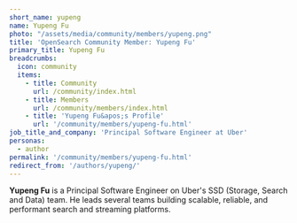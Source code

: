 ```yaml
---
short_name: yupeng
name: Yupeng Fu
photo: "/assets/media/community/members/yupeng.png"
title: 'OpenSearch Community Member: Yupeng Fu'
primary_title: Yupeng Fu
breadcrumbs:
  icon: community
  items:
    - title: Community
      url: /community/index.html
    - title: Members
      url: /community/members/index.html
    - title: 'Yupeng Fu&apos;s Profile'
      url: '/community/members/yupeng-fu.html'
job_title_and_company: 'Principal Software Engineer at Uber'
personas:
  - author
permalink: '/community/members/yupeng-fu.html'
redirect_from: '/authors/yupeng/'
---
```


**Yupeng Fu** is a Principal Software Engineer on Uber's SSD (Storage, Search and Data) team. He leads several teams building scalable, reliable, and performant search and streaming platforms.